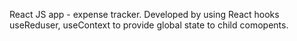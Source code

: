 React JS app - expense tracker.
Developed by using React hooks useReduser, useContext to provide global state to child comopents.

